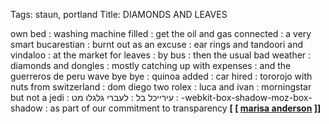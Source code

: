 Tags: staun, portland
Title: DIAMONDS AND LEAVES
  
own bed : washing machine filled : get the oil and gas connected : a very smart bucarestian : burnt out as an excuse : ear rings and tandoori and vindaloo : at the market for leaves : by bus : then the usual bad weather : diamonds and dongles : mostly catching up with expenses : and the guerreros de peru wave bye bye : quinoa added : car hired : tororojo with nuts from switzerland : dom diego two rolex : luca and ivan : morningstar but not a jedi : עירייכל בל : לעברי גלגלו מט : -webkit-box-shadow-moz-box-shadow : as part of our commitment to transparency
**[ [ [marisa anderson](https://marisaanderson.bandcamp.com) ]]**